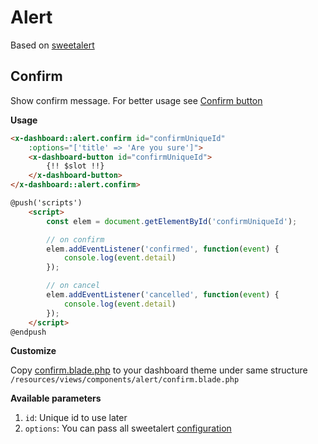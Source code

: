 # Alert

Based on [sweetalert](https://sweetalert2.github.io/)

## Confirm

Show confirm message. For better usage see [Confirm button](button#confirm)

**Usage**

```html
<x-dashboard::alert.confirm id="confirmUniqueId"
    :options="['title' => 'Are you sure']">
    <x-dashboard-button id="confirmUniqueId">
        {!! $slot !!}
    </x-dashboard-button>
</x-dashboard::alert.confirm>

@push('scripts')
    <script>
        const elem = document.getElementById('confirmUniqueId');

        // on confirm
        elem.addEventListener('confirmed', function(event) {
            console.log(event.detail)
        });

        // on cancel
        elem.addEventListener('cancelled', function(event) {
            console.log(event.detail)
        });
    </script>
@endpush
```

**Customize**

Copy [confirm.blade.php](https://github.com/laravel-dashboard-kit/dashboard-ui/tree/master/resources/views/components/alert/confirm.blade.php) to your dashboard theme under same structure `/resources/views/components/alert/confirm.blade.php`

**Available parameters**

1. `id`: Unique id to use later
2. `options`: You can pass all sweetalert [configuration](https://sweetalert2.github.io/#configuration)
